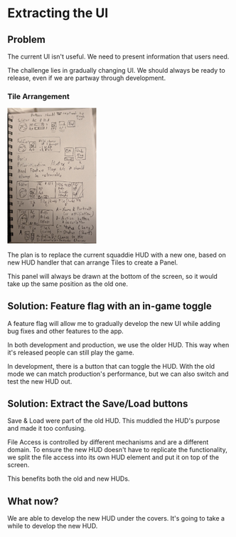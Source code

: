 # Extracting the UI
## Problem
The current UI isn't useful. We need to present information that users need.

The challenge lies in gradually changing UI. We should always be ready to release, even if we are partway through development.

### Tile Arrangement
<img src="./TileSketch.jpg" alt="Tile Sketches" width="200px"/>

The plan is to replace the current squaddie HUD with a new one, based on new HUD handler
that can arrange Tiles to create a Panel.

This panel will always be drawn at the bottom of the screen, so it would take up the same position as the old one.

## Solution: Feature flag with an in-game toggle
A feature flag will allow me to gradually develop the new UI while adding bug fixes and other features to the app.

In both development and production, we use the older HUD. This way when it's released people can still play the game.

In development, there is a button that can toggle the HUD. With the old mode we can match production's performance, but 
we can also switch and test the new HUD out.

## Solution: Extract the Save/Load buttons
Save & Load were part of the old HUD. This muddled the HUD's purpose and made it too confusing.

File Access is controlled by different mechanisms and are a different domain. To ensure the new HUD doesn't have to replicate
the functionality, we split the file access into its own HUD element and put it on top of the screen.

This benefits both the old and new HUDs.

## What now?
We are able to develop the new HUD under the covers. It's going to take a while to develop the new HUD.
